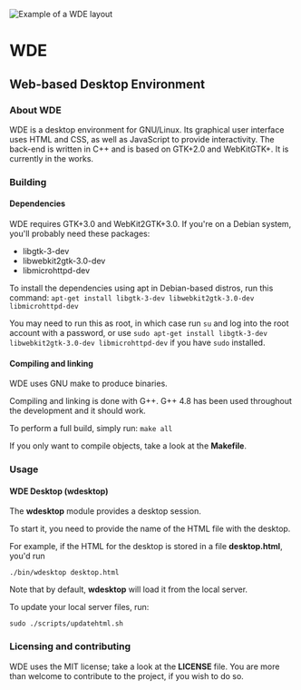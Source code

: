 ![Example of a WDE layout](http://i.imgur.com/wNTZo73.png)
# WDE
## Web-based Desktop Environment

### About WDE
WDE is a desktop environment for GNU/Linux. Its graphical user interface uses HTML and CSS, as well as JavaScript to provide interactivity. The back-end is written in C++ and is based on GTK+2.0 and WebKitGTK+. It is currently in the works.

### Building
#### Dependencies
WDE requires GTK+3.0 and WebKit2GTK+3.0.
If you're on a Debian system, you'll probably need these packages:
* libgtk-3-dev
* libwebkit2gtk-3.0-dev
* libmicrohttpd-dev

To install the dependencies using apt in Debian-based distros, run this command:
`apt-get install libgtk-3-dev libwebkit2gtk-3.0-dev libmicrohttpd-dev`

You may need to run this as root, in which case run `su` and log into the root account with a password, or use `sudo apt-get install libgtk-3-dev libwebkit2gtk-3.0-dev libmicrohttpd-dev` if you have `sudo` installed.

#### Compiling and linking
WDE uses GNU make to produce binaries. 

Compiling and linking is done with G++.
G++ 4.8 has been used throughout the development and it should work.

To perform a full build, simply run:
`make all`

If you only want to compile objects, take a look at the **Makefile**.

### Usage
#### WDE Desktop (wdesktop)
The **wdesktop** module provides a desktop session.

To start it, you need to provide the name of the HTML file with the desktop.

For example, if the HTML for the desktop is stored in a file **desktop.html**, you'd run

`./bin/wdesktop desktop.html`



Note that by default, **wdesktop** will load it from the local server.

To update your local server files, run:

`sudo ./scripts/updatehtml.sh`

### Licensing and contributing
WDE uses the MIT license; take a look at the **LICENSE** file.
You are more than welcome to contribute to the project, if you wish to do so.
